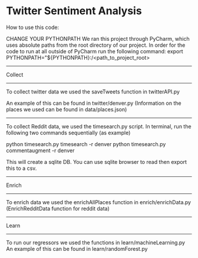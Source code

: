 # Twitter Sentiment Analysis



How to use this code:

CHANGE YOUR PYTHONPATH
We ran this project through PyCharm, which uses absolute paths from the root directory of our project.
In order for the code to run at all outside of PyCharm run the following command:
export PYTHONPATH="${PYTHONPATH}:/<path_to_project_root>
____________
Collect
____________

To collect twitter data we used the saveTweets function in twitterAPI.py

An example of this can be found in twitter/denver.py
(Information on the places we used can be found in data/places.json)

____________

To collect Reddit data, we used the timesearch.py script.
In terminal, run the following two commands sequentially (as example)

python timesearch.py timesearch -r denver
python timesearch.py commentaugment -r denver

This will create a sqlite DB. You can use sqlite browser to read then export this to a csv.

___________
Enrich
___________

To enrich data we used the enrichAllPlaces function in enrich/enrichData.py
(EnrichRedditData function for reddit data)

___________
Learn
___________

To run our regressors we used the functions in learn/machineLearning.py
An example of this can be found in learn/randomForest.py
